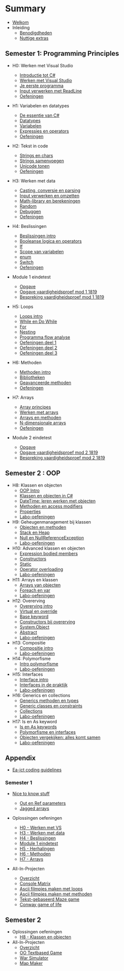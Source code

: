 # Summary

* [Welkom](README.md)
* Inleiding
  * [Benodigdheden](0_intro/benodigdheden.md)
  * [Nuttige extras](0_intro/nuttigeextras.md)


## Semester 1: Programming Principles
* H0: Werken met Visual Studio
  * [Introductie tot C#](0_intro/0_intrototcs.md)
  * [Werken met Visual Studio](0_intro/1_werkenmetvs.md) 
  * [Je eerste programma](0_intro/2_firstprogram.md)
  * [Input verwerken met ReadLine](0_intro/3_console.md)
  * [Oefeningen](0_intro/A_Practica.md)

* H1: Variabelen en datatypes
  * [De essentie van C#](1_csharpbasics/0_csharpessentials.md)
  * [Datatypes](1_csharpbasics/1_datatypes.md)
  * [Variabelen](1_csharpbasics/1b_variabelen.md)
  * [Expressies en operators](1_csharpbasics/2_expressies.md)
  * [Oefeningen](1_csharpbasics/A_practica.md)
  
* H2: Tekst in code
  * [Strings en chars](2_tekst/5_chars_strings.md)
  * [Strings samenvoegen](2_tekst/6_stringInterpolation.md)
  * [Unicode tonen](B_appendix/unicode.md) 
  * [Oefeningen](2_tekst/a_practica.md)
  
* H3: Werken met data
  * [Casting, conversie en parsing](3_data/4_converteren_casting.md)
  * [Input verwerken en omzetten](3_data/4b_inputconverten.md)
  * [Math-library en berekeningen](3_data/4c_math.md)
  * [Random](3_data/random.md)
  * [Debuggen](3_data/5_debuggen.md)
  * [Oefeningen](3_data/A_Practica.md) 
* H4: Beslissingen
  * [Beslissingen intro](4_beslissingen/0_beslissingen_intro.md)
  * [Booleanse logica en operators](4_beslissingen/1_logic_and_relationsoperator.md)
  * [If](4_beslissingen/0_if.md)
  * [Scope van variabelen](4_beslissingen/3_scope.md)
  * [enum](B_appendix/enum.md)
  * [Switch](4_beslissingen/2_switch.md)
  * [Oefeningen](4_beslissingen/a_practica.md)
* Module 1 eindetest
  * [Opgave](4_beslissingen/b_allinonemodule1.md)
  * [Opgave vaardigheidsproef mod 1 1819](4_beslissingen/b_vaardig1819.md)
  * [Bespreking vaardigheidsproef mod 1 1819](4_beslissingen/b_allinonemodule1errors.md)
* H5: Loops
  * [Loops intro](5_herhalingen/0_loops_intro.md)
  * [While en Do While](5_herhalingen/1_while_dowhile.md)
  * [For](5_herhalingen/2_for.md)
  * [Nesting](5_herhalingen/3_nesting.md)
  * [Programma flow analyse](5_herhalingen/4_programflow.md)
  * [Oefeningen deel 1](5_herhalingen/A_practica.md)
  * [Oefeningen deel 2](5_herhalingen/c_practica.md)
  * [Oefeningen deel 3](5_herhalingen/b_practica.md)

* H6: Methoden
  * [Methoden intro](6_methoden/0_intromethods.md)
  * [Bibliotheken](6_methoden/1_bibliotheken.md)
  * [Geavanceerde methoden](6_methoden/3_advancedmethod.md)  
  * [Oefeningen](6_methoden/b_practica.md)

* H7: Arrays
  * [Array principes](7_arrays/1_ArraysBasics.md)
  * [Werken met arrays](7_arrays/2_werken_met_arrays.md)
  * [Arrays en methoden](7_arrays/3_arrays_en_methoden.md)
  * [N-dimensionale arrays](7_arrays/4_ndimensionalArrays.md)
  * [Oefeningen](7_arrays/A_practica.md)
  
* Module 2 eindetest
  * [Opgave](7_arrays/b_allinonemodule2.md)
  * [Opgave vaardigheidsproef mod 2 1819](7_arrays/b_vaardigmod21819.md)
  * [Bespreking vaardigheidsproef mod 2 1819](7_arrays/b_allinonemodule2errors.md)

##  Semester 2 : OOP

* H8: Klassen en objecten
  * [OOP Intro](6_klassen_en_objecten/0_oop_intro.md)
  * [Klassen en objecten in C#](6_klassen_en_objecten/0b_oopincs.md)
  * [DateTime: leren werken met objecten](6_klassen_en_objecten/datetime.md)
  * [Methoden en access modifiers](6_klassen_en_objecten/0c_simpleobjects.md)
  * [Properties](6_klassen_en_objecten/2_properties.md)
  * [Labo-oefeningen](6_klassen_en_objecten/A_practica.md)
* H9: Geheugenmanagement bij klassen
  * [Objecten en methoden](6_klassen_en_objecten/6b_objectenenmethoden.md)
  * [Stack en Heap](6_klassen_en_objecten/6_memorymanagement.md)
  * [Null en NullReferenceException](6_klassen_en_objecten/nullreference.md)
  * [Labo-oefeningen](6_klassen_en_objecten/A_poke1.md)
* H10: Advanced klassen en objecten
  * [Expression bodied members](6_klassen_en_objecten/6_exprbody.md)
  * [Constructors](6_klassen_en_objecten/1_constructors.md)
  * [Static](6_klassen_en_objecten/5_static.md)
  * [Operator overloading](6_klassen_en_objecten/8_operatoroverloading.md)
  * [Labo-oefeningen](6_klassen_en_objecten/A_practica3.md)
* H11: Arrays en klassen
  * [Arrays van objecten](6_klassen_en_objecten/7_arraysvanobj.md)
  * [Foreach en var](7_arrays/3_foreach.md)
  * [Labo-oefeningen](6_klassen_en_objecten/A_practicaMem.md)
* H12: Overerving
  * [Overerving intro](7_overerving/0_overerving_intro.MD)
  * [Virtual en override](7_overerving/1_virtual_override.md)
  * [Base keyword](7_overerving/2_base.md)
  * [Constructors bij overerving](7_overerving/3_constructors_inheritance.md)
  * [System.Object](7_overerving/4_System_Object.md)
  * [Abstract](7_overerving/5_abstract.md)
  * [Labo-oefeningen](7_overerving/A_Practica.md)
* H13: Compositie
  * [Compositie intro](8_compositie/0_compositie_intro.MD)
  * [Labo-oefeningen](8_compositie/A_Practica.md)
* H14: Polymorfisme
  * [Intro polymorfisme](11_polymorfisme/11_polymo_intro.MD)
  * [Labo-oefeningen](11_polymorfisme/A_Practica.md)
* H15: Interfaces
  * [Interface intro](9_interfaces/1_Interface_intro.MD) 
  * [Interfaces in de praktijk](9_interfaces/2_InterfacesInPraktijk.md)
  * [Labo-oefeningen](9_interfaces/A_practica.md)
* H16: Generics en collections
  * [Generics methoden en types](10_generics/0_generics_intro.MD)
  * [Generic classes en constraints](10_generics/2_genericclasses_en_constraints.md)
  * [Collections](10_generics/8_Collections.md)
  * [Labo-oefeningen](10_generics/A_Practica.md)
* H17: Is en As keyword
  * [Is en As keywords](12_IsAs/1_IsAs.md)
  * [Polymorfisme en interfaces](12_IsAs/2_Polymorfisme_Interfaces.md)
  * [Objecten vergekijken: alles komt samen](12_IsAs/6_equals.md)
  * [Labo-oefeningen](12_IsAs/A_Practica.md)

## Appendix

* [Ea-ict coding guidelines](B_appendix/codingguidelines.md)

### Semester 1

* [Nice to know stuff](B_appendix/prostuff.md)
   * [Out en Ref parameters](6_methoden/2_outenref.md)
   * [Jagged arrays](7_arrays/5_jaggedArrays.md)
  
* Oplossingen oefeningen
    * [H0 - Werken met VS](0_intro/opl_apractica.md)
    * [H3 - Werken met data](3_data/a_oplpractica.md)
    * [H4 - Beslissingen](4_beslissingen/a_oplpractica.md)
    * [Module 1 eindetest](4_beslissingen/b_oplallinonemodule1.md)
    * [H5 - Herhalingen](5_herhalingen/opl_a_practica.md)
    * [H6 - Methoden](6_methoden/opl_b_practica.md)
    * [H7 - Arrays](7_arrays/opl_a_practica.md)
* All-In-Projecten
  * [Overzicht](A_DEEL1_AllInOne/0_Deel1_IntroductieAllInOne.md)
  * [Console Matrix](A_DEEL1_AllInOne/1_ConsoleMatrix.md)
  * [Ascii filmpjes maken met loops](A_DEEL1_AllInOne/3_AsciiMovieWithLoops.md)
  * [Ascii filmpjes maken met methoden](A_DEEL1_AllInOne/2_AsciiMoviesWithMethods.md)
  * [Tekst-gebaseerd Maze game](A_DEEL1_AllInOne/4_MazeGame.md)
  * [Conway game of life](A_DEEL1_AllInOne/5_conway.md)

## Semester 2
* Oplossingen oefeningen
  * [H8 - Klassen en objecten](6_klassen_en_objecten/opl_apractica.md)
* All-In-Projecten
  * [Overzicht](A_DEEL2_AllInOne/0_Deel2_IntroductieAllInOne.md)
  * [OO Textbased Game](A_DEEL2_AllInOne/2_OOTextGame.md)
  * [War Simulator](A_DEEL2_AllInOne/3_WarGame.md)
  * [Map Maker](A_DEEL2_AllInOne/1_MapMapker.md) 